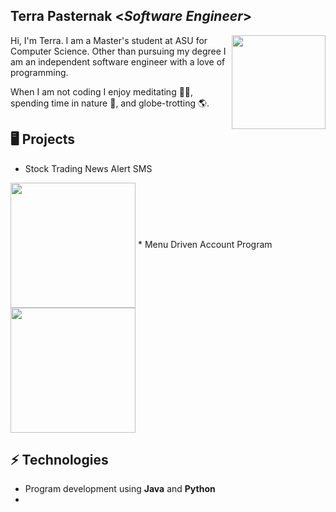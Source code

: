 <h2> Terra Pasternak <<i>Software Engineer</i>></h2>

<img align='right' src='https://user-images.githubusercontent.com/120615847/210158191-56262296-8789-4980-beb7-9c4b8c9031ef.jpg' width='150"'> 

Hi, I'm Terra. I am a Master's student at ASU for Computer Science. Other than pursuing my degree I am an independent
software engineer with a love of programming. 

When I am not coding I enjoy meditating 🧘‍♀️, spending time in nature 🌳, and globe-trotting 🌎.

## 🖥️ Projects
* Stock Trading News Alert SMS
<img align='center' src='https://user-images.githubusercontent.com/120615847/210158338-0d1c6f53-1530-421d-b284-27f10e28943c.jpg' width='200"'>
* Menu Driven Account Program
<img align='center' src='https://user-images.githubusercontent.com/120615847/210158340-57cd1eaf-c32f-4dc8-8078-8980d9cd51d2.jpg' width='200"'>

## ⚡ Technologies
- Program development using **Java** and **Python**
- 

